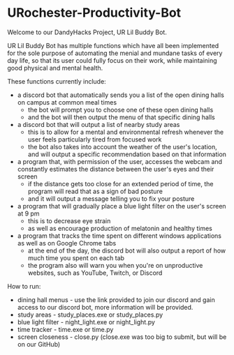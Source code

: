 # URochester-Productivity-Bot
Welcome to our DandyHacks Project, UR Lil Buddy Bot.

UR Lil Buddy Bot has multiple functions which have all been implemented for the sole purpose of automating the menial and mundane tasks of every day life, so that its user could
fully focus on their work, while maintaining good physical and mental health.

These functions currently include:
- a discord bot that automatically sends you a list of the open dining halls on campus at common meal times
	- the bot will prompt you to choose one of these open dining halls
	- and the bot will then output the menu of that specific dining halls
- a discord bot that will output a list of nearby study areas
	- this is to allow for a mental and environmental refresh whenever the user feels particularly tired from focused work
	- the bot also takes into account the weather of the user's location, and will output a specific recommendation based on that information
- a program that, with permission of the user, accesses the webcam and constantly estimates the distance between the user's eyes and their screen
	- if the distance gets too close for an extended period of time, the program will read that as a sign of bad posture
	- and it will output a message telling you to fix your posture
- a program that will gradually place a blue light filter on the user's screen at 9 pm
	- this is to decrease eye strain
	- as well as encourage production of melatonin and healthy times
- a program that tracks the time spent on different windows applications as well as on Google Chrome tabs
	- at the end of the day, the discord bot will also output a report of how much time you spent on each tab
	- the program also will warn you when you're on unproductive websites, such as YouTube, Twitch, or Discord

How to run:
- dining hall menus - use the link provided to join our discord and gain access to our discord bot, more information will be provided.
- study areas - study_places.exe or study_places.py
- blue light filter - night_light.exe or night_light.py
- time tracker - time.exe or time.py
- screen closeness - close.py (close.exe was too big to submit, but will be on our GitHub)
